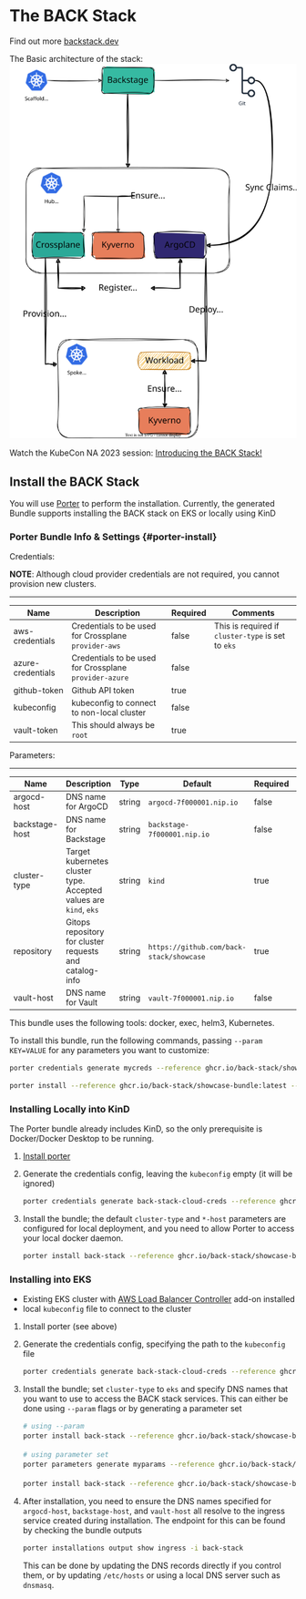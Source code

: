 # The BACK Stack

Find out more [backstack.dev](https://backstack.dev)

The Basic architecture of the stack:
![architecture diagram](./imgs/arch.svg)

Watch the KubeCon NA 2023 session: [Introducing the BACK Stack!](https://youtu.be/SMlR12uwMLs)

## Install the BACK Stack

You will use [Porter][getporter] to perform the installation. Currently, the generated Bundle supports installing the BACK stack on EKS or locally using KinD

### Porter Bundle Info & Settings {#porter-install}

Credentials:

**NOTE**: Although cloud provider credentials are not required, you cannot provision new clusters.

---

| Name              | Description                                            | Required | Comments |
| ----------------- | ------------------------------------------------------ | -------- | - |
| aws-credentials   | Credentials to be used for Crossplane `provider-aws`   | false    | This is required if `cluster-type` is set to `eks` |
| azure-credentials | Credentials to be used for Crossplane `provider-azure` | false    |   |
| github-token      | Github API token                                       | true     |   |
| kubeconfig        | kubeconfig to connect to non-local cluster             | false    |   |
| vault-token       | This should always be `root`                           | true     |   |

Parameters:

---

| Name           | Description                                                       | Type   | Default                                  | Required | Comments |
| -------------- | ----------------------------------------------------------------- | ------ | ---------------------------------------- | -------- | - |
| argocd-host    | DNS name for ArgoCD                                               | string | `argocd-7f000001.nip.io`                 | false    |   |
| backstage-host | DNS name for Backstage                                            | string | `backstage-7f000001.nip.io`              | false    |   |
| cluster-type   | Target kubernetes cluster type. Accepted values are `kind`, `eks` | string | `kind`                                   | true     |   |
| repository     | Gitops repository for cluster requests and catalog-info           | string | `https://github.com/back-stack/showcase` | true     |   |
| vault-host     | DNS name for Vault                                                | string | `vault-7f000001.nip.io`                  | false    |   |

This bundle uses the following tools: docker, exec, helm3, Kubernetes.

To install this bundle, run the following commands, passing `--param KEY=VALUE` for any parameters you want to customize:

```sh
porter credentials generate mycreds --reference ghcr.io/back-stack/showcase-bundle:latest
```

```sh
porter install --reference ghcr.io/back-stack/showcase-bundle:latest --credential-set mycreds --param repository=https://github.com/USER/REPO
```

### Installing Locally into KinD

The Porter bundle already includes KinD, so the only prerequisite is Docker/Docker Desktop to be running.

1.  [Install porter](#porter-install)
2.  Generate the credentials config, leaving the `kubeconfig` empty (it will be ignored)

    ```sh
    porter credentials generate back-stack-cloud-creds --reference ghcr.io/back-stack/showcase-bundle:latest
    ```

3.  Install the bundle; the default `cluster-type` and `*-host` parameters are configured for local deployment, and you need to allow Porter to access your local docker daemon.

    ```sh
    porter install back-stack --reference ghcr.io/back-stack/showcase-bundle:latest --credential-set back-stack-cloud-creds --param repository=repository=https://github.com/USER/REPO --allow-docker-host-access
    ```

### Installing into EKS

-  Existing EKS cluster with [AWS Load Balancer Controller][alb-controller] add-on installed
-  local `kubeconfig` file to connect to the cluster

1.  Install porter (see above)
2.  Generate the credentials config, specifying the path to the `kubeconfig` file

    ```sh
    porter credentials generate back-stack-cloud-creds --reference ghcr.io/back-stack/showcase-bundle:latest
    ```

3.  Install the bundle; set `cluster-type` to `eks` and specify DNS names that you want to use to access the BACK stack services. This can either be done using `--param` flags or by generating a parameter set

    ```sh
    # using --param
    porter install back-stack --reference ghcr.io/back-stack/showcase-bundle:latest --credential-set back-stack-cloud-creds --param repository=repository=https://github.com/USER/REPO --param cluster-type=eks --param argocd-host=ARGOCD_DNS_NAME --param backstage-host=BACKSTAGE_DNS_NAME --param vault-host=VAULT_DNS_NAME

    # using parameter set
    porter parameters generate myparams --reference ghcr.io/back-stack/showcase-bundle:latest

    porter install back-stack --reference ghcr.io/back-stack/showcase-bundle:latest --credential-set back-stack-cloud-creds --parameter-set myparams
    ```

4.  After installation, you need to ensure the DNS names specified for `argocd-host`, `backstage-host`, and `vault-host` all resolve to the ingress service created during installation. The endpoint for this can be found by checking the bundle outputs

    ```sh
    porter installations output show ingress -i back-stack
    ```

    This can be done by updating the DNS records directly if you control them, or by updating `/etc/hosts` or using a local DNS server such as `dnsmasq`.

[getporter]: https://getporter.org
[alb-controller]: https://docs.aws.amazon.com/eks/latest/userguide/aws-load-balancer-controller.html
